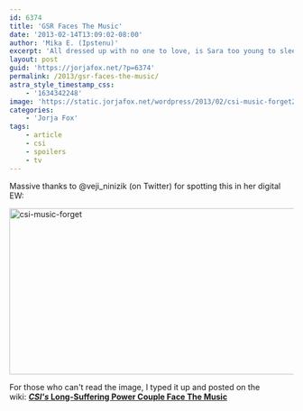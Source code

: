 ```yaml
---
id: 6374
title: 'GSR Faces The Music'
date: '2013-02-14T13:09:02-08:00'
author: 'Mika E. (Ipstenu)'
excerpt: 'All dressed up with no one to love, is Sara too young to sleep alone?'
layout: post
guid: 'https://jorjafox.net/?p=6374'
permalink: /2013/gsr-faces-the-music/
astra_style_timestamp_css:
    - '1634342248'
image: 'https://static.jorjafox.net/wordpress/2013/02/csi-music-forget2.png'
categories:
    - 'Jorja Fox'
tags:
    - article
    - csi
    - spoilers
    - tv
---
```


Massive thanks to @veji_ninizik (on Twitter) for spotting this in her digital EW:

<img class="aligncenter size-full wp-image-6375" alt="csi-music-forget" src="//static.jorjafox.net/wordpress/2013/02/csi-music-forget.png" width="727" height="295" />

For those who can't read the image, I typed it up and posted on the wiki: <a href="https://jorjafox.net/wiki/Entertainment_Weekly_(15_February_2012)">**_CSI's_ Long-Suffering Power Couple Face The Music**</a>
